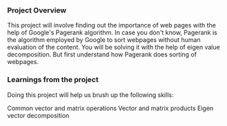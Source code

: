 ### Project Overview

 This project will involve finding out the importance of web pages with the help of Google's Pagerank algorithm. In case you don't know, Pagerank is the algorithm employed by Google to sort webpages without human evaluation of the content. You will be solving it with the help of eigen value decomposition. But first understand how Pagerank does sorting of webpages.


### Learnings from the project

  Doing this project will help us brush up the following skills:

Common vector and matrix operations
Vector and matrix products
Eigen vector decomposition



